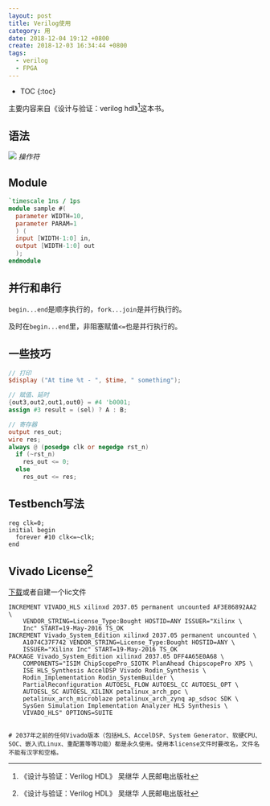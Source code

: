 ```yaml
---
layout: post
title: Verilog使用
category: 用
date: 2018-12-04 19:12 +0800
create: 2018-12-03 16:34:44 +0800
tags:
  - verilog
  - FPGA
---
```


- TOC
{:toc}

主要内容来自《设计与验证：verilog hdl》[^1]这本书。

## 语法
![](https://i.loli.net/2018/12/04/5c06449eb60b0.jpg)
*操作符*

## Module
```verilog
`timescale 1ns / 1ps
module sample #(
  parameter WIDTH=10,
  parameter PARAM=1
  ) (
  input [WIDTH-1:0] in,
  output [WIDTH-1:0] out
  );
endmodule
```

## 并行和串行
`begin...end`是顺序执行的，`fork...join`是并行执行的。

及时在`begin...end`里，非阻塞赋值`<=`也是并行执行的。

## 一些技巧

```verilog
// 打印
$display ("At time %t - ", $time, " something");
```

```verilog
// 赋值、延时
{out3,out2,out1,out0} = #4 'b0001;
assign #3 result = (sel) ? A : B;
```

```verilog
// 寄存器
output res_out;
wire res;
always @ (posedge clk or negedge rst_n)
  if (~rst_n)
    res_out <= 0;
  else
    res_out <= res;
```

## Testbench写法
```
reg clk=0;
initial begin
  forever #10 clk<=~clk;
end
```

## Vivado License[^1]
[下载](https://github.com/Maskerk/License/tree/master/vivado_license)或者自建一个lic文件

```
INCREMENT VIVADO_HLS xilinxd 2037.05 permanent uncounted AF3E86892AA2 \
    VENDOR_STRING=License_Type:Bought HOSTID=ANY ISSUER="Xilinx \
    Inc" START=19-May-2016 TS_OK
INCREMENT Vivado_System_Edition xilinxd 2037.05 permanent uncounted \
    A1074C37F742 VENDOR_STRING=License_Type:Bought HOSTID=ANY \
    ISSUER="Xilinx Inc" START=19-May-2016 TS_OK
PACKAGE Vivado_System_Edition xilinxd 2037.05 DFF4A65E0A68 \
    COMPONENTS="ISIM ChipScopePro_SIOTK PlanAhead ChipscopePro XPS \
    ISE HLS_Synthesis AccelDSP Vivado Rodin_Synthesis \
    Rodin_Implementation Rodin_SystemBuilder \
    PartialReconfiguration AUTOESL_FLOW AUTOESL_CC AUTOESL_OPT \
    AUTOESL_SC AUTOESL_XILINX petalinux_arch_ppc \
    petalinux_arch_microblaze petalinux_arch_zynq ap_sdsoc SDK \
    SysGen Simulation Implementation Analyzer HLS Synthesis \
    VIVADO_HLS" OPTIONS=SUITE


# 2037年之前的任何Vivado版本（包括HLS、AccelDSP、System Generator、软硬CPU、SOC、嵌入式Linux、重配置等等功能）都是永久使用。使用本license文件时要改名，文件名不能有汉字和空格。
```


[^1]: 《设计与验证：Verilog HDL》 吴继华 人民邮电出版社
[^2]: [来源](https://www.cnblogs.com/maskerk/p/7350182.html)
